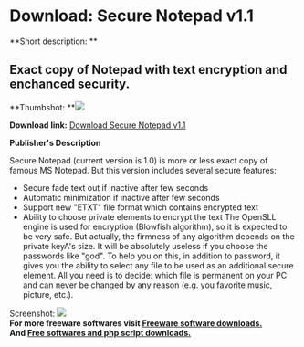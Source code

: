 # Download: Secure Notepad v1.1

**Short description: **

## Exact copy of Notepad with text encryption and enchanced security.

  
**Thumbshot: **![](http://www.freewarefiles.com/screenshot/securenpad1_md.gif)   
  
**Download link:** [Download Secure Notepad v1.1](http://freesoftwares.boysofts.com/Secure-Notepad-V_program_35694.html)  
  

**Publisher's Description**  
  

Secure Notepad (current version is 1.0) is more or less exact copy of famous
MS Notepad. But this version includes several secure features:

  * Secure fade text out if inactive after few seconds 
  * Automatic minimization if inactive after few seconds 
  * Support new "ETXT" file format which contains encrypted text 
  * Ability to choose private elements to encrypt the text 
The OpenSLL engine is used for encryption (Blowfish algorithm), so it is
expected to be very safe. But actually, the firmness of any algorithm depends
on the private keyA's size. It will be absolutely useless if you choose the
passwords like "god". To help you on this, in addition to password, it gives
you the ability to select any file to be used as an additional secure element.
All you need is to decide: which file is permanent on your PC and can never be
changed by any reason (e.g. you favorite music, picture, etc.).

  
  
Screenshot: ![](http://www.freewarefiles.com/screenshot/securenpad1.gif)  
**For more freeware softwares visit [Freeware software downloads.](http://freesoftwares.boysofts.com/)**   
**And [Free softwares and php script downloads.](http://www.boysofts.com/)**

